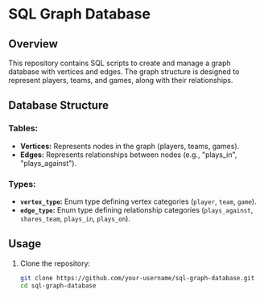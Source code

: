 # SQL Graph Database

## Overview
This repository contains SQL scripts to create and manage a graph database with vertices and edges. The graph structure is designed to represent players, teams, and games, along with their relationships.

## Database Structure
### Tables:
- **Vertices:** Represents nodes in the graph (players, teams, games).
- **Edges:** Represents relationships between nodes (e.g., "plays_in", "plays_against").

### Types:
- **`vertex_type`:** Enum type defining vertex categories (`player`, `team`, `game`).
- **`edge_type`:** Enum type defining relationship categories (`plays_against`, `shares_team`, `plays_in`, `plays_on`).

## Usage
1. Clone the repository:
   ```bash
   git clone https://github.com/your-username/sql-graph-database.git
   cd sql-graph-database
